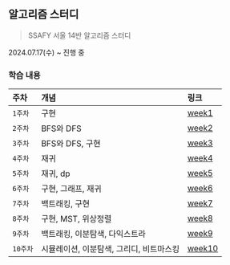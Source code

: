 ## 알고리즘 스터디
> SSAFY 서울 14반 알고리즘 스터디 

2024.07.17(수) ~ 진행 중

### 학습 내용
| 주차     | 개념                      | 링크                         |
|:-------|:------------------------|:---------------------------|
| `1주차`  | 구현                      | [week1](./week1/week1.md)  |
| `2주차`  | BFS와 DFS                | [week2](./week2/week2.md)  |
| `3주차`  | BFS와 DFS, 구현            | [week3](./week3/week3.md)  |
| `4주차`  | 재귀                      | [week4](./week4/week4.md)  |
| `5주차`  | 재귀, dp                  | [week5](./week5/week5.md)  |
| `6주차`  | 구현, 그래프, 재귀             | [week6](./week6/week6.md)  |
| `7주차`  | 백트래킹, 구현                | [week7](./week7/week7.md)  |
| `8주차`  | 구현, MST, 위상정렬           | [week8](./week8/week8.md)  |
| `9주차`  | 백트래킹, 이분탐색, 다익스트라       | [week9](./week9/week9.md)  |
| `10주차` | 시뮬레이션, 이분탐색, 그리디, 비트마스킹 | [week10](./week10/week10.md) |

